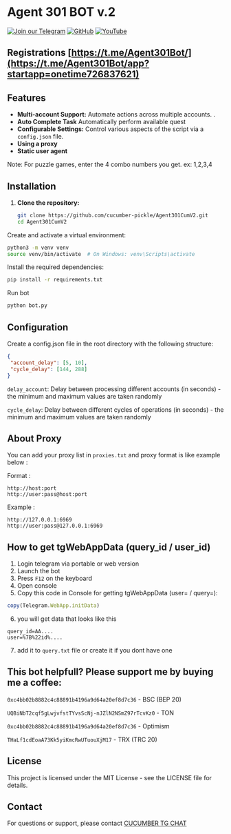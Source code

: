 # Agent 301 BOT v.2


[![Join our Telegram](https://img.shields.io/badge/Telegram-2CA5E0?style=for-the-badge&logo=telegram&logoColor=white)](https://t.me/cucumber_scripts)
[![GitHub](https://img.shields.io/badge/GitHub-181717?style=for-the-badge&logo=github&logoColor=white)](https://github.com/cucumber-pickle/Cucumber)
[![YouTube](https://img.shields.io/badge/YouTube-FF0000?style=for-the-badge&logo=youtube&logoColor=white)](https://www.youtube.com/@cucumber_scripts)

## Registrations [https://t.me/Agent301Bot/](https://t.me/Agent301Bot/app?startapp=onetime726837621)


## Features

- **Multi-account Support:** Automate actions across multiple accounts. .
- **Auto Complete Task** Automatically perform available quest
- **Configurable Settings:** Control various aspects of the script via a `config.json` file.
- **Using a proxy**
- **Static user agent**

Note: For puzzle games, enter the 4 combo numbers you get. ex: 1,2,3,4

## Installation

1. **Clone the repository:**

   ```bash
   git clone https://github.com/cucumber-pickle/Agent301CumV2.git
   cd Agent301CumV2
   
Create and activate a virtual environment:

   ```bash
python3 -m venv venv
source venv/bin/activate  # On Windows: venv\Scripts\activate
   ```
Install the required dependencies:

   ```bash
pip install -r requirements.txt
   ```

Run bot
   ```bash
   python bot.py
   ```
## Configuration
Create a config.json file in the root directory with the following structure:
   ```json
{
    "account_delay": [5, 10],
    "cycle_delay": [144, 288]
}
   ```

`delay_account`: Delay between processing different accounts (in seconds) - the minimum and maximum values are taken randomly

`cycle_delay`: Delay between different cycles of operations (in seconds) - the minimum and maximum values are taken randomly

## About Proxy


You can add your proxy list in `proxies.txt` and proxy format is like example below :

Format :

```
http://host:port
http://user:pass@host:port
```

Example :

```
http://127.0.0.1:6969
http://user:pass@127.0.0.1:6969
```

## How to get tgWebAppData (query_id / user_id)

1. Login telegram via portable or web version
2. Launch the bot
3. Press `F12` on the keyboard 
4. Open console
5. Сopy this code in Console for getting tgWebAppData (user= / query=):

```javascript
copy(Telegram.WebApp.initData)
```

6. you will get data that looks like this

```
query_id=AA....
user=%7B%22id%....
```
7. add it to `query.txt` file or create it if you dont have one


## This bot helpfull?  Please support me by buying me a coffee: 

``` 0xc4bb02b8882c4c88891b4196a9d64a20ef8d7c36 ``` - BSC (BEP 20)

``` UQBiNbT2cqf5gLwjvfstTYvsScNj-nJZlN2NSmZ97rTcvKz0 ``` - TON

``` 0xc4bb02b8882c4c88891b4196a9d64a20ef8d7c36 ``` - Optimism

``` THaLf1cdEoaA73Kk5yiKmcRwUTuouXjM17 ``` - TRX (TRC 20)

## License
This project is licensed under the MIT License - see the LICENSE file for details.

## Contact
For questions or support, please contact [CUCUMBER TG CHAT](https://t.me/cucumber_scripts_chat)
